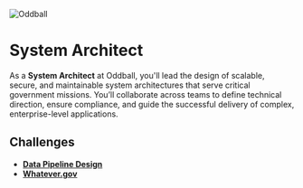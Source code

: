 ![Oddball](https://oddball.io/wp-content/uploads/2024/01/Oddball-Logo-High-Res.png)

# System Architect

As a **System Architect** at Oddball, you'll lead the design of scalable, secure, and maintainable system architectures that serve critical government missions. You’ll collaborate across teams to define technical direction, ensure compliance, and guide the successful delivery of complex, enterprise-level applications.

## Challenges

- [**Data Pipeline Design**](data-pipeline-design/README.md)
- [**Whatever.gov**](whatever.gov/README.md)
